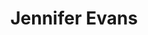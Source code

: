 ---
title: "Jennifer Evans"
presenter_id: jennifer_evans
layout: member_all_publications
permalink: /member_full_publications/:presenter_id/
---